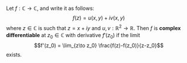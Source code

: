 Let $f:\mathbb C\to\mathbb C$, and write it as follows: $$f(z) = u(x,y) + iv(x,y)$$ where $z\in \mathbb C$ is such that $z = x+iy$ and $u,v:\mathbb R^2\to \mathbb R$. Then $f$ is **complex differentiable** at $z_0\in \mathbb C$ with derivative $f'(z_0)$ if the limit $$f'(z_0) = \lim_{z\to z_0} \frac{f(z)-f(z_0)}{z-z_0}$$ exists.

